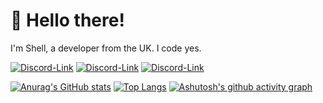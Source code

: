 # 👋 Hello there!

I'm Shell, a developer from the UK. I code yes.

[![Discord-Link](https://img.shields.io/badge/Discord-5865F2?style=for-the-badge&logo=discord&logoColor=black)](https://discord.gg/fuf8t4JWDV)
[![Discord-Link](https://img.shields.io/badge/Visual_Studio_Code-0078D4?style=for-the-badge&logo=visual%20studio%20code&logoColor=black)](https://discord.gg/fuf8t4JWDV)
[![Discord-Link](https://img.shields.io/badge/manjaro-35BF5C?style=for-the-badge&logo=manjaro&logoColor=black)](https://discord.gg/fuf8t4JWDV)




[![Anurag's GitHub stats](https://github-readme-stats.vercel.app/api?username=shell1010&count_private=true&theme=dracula&show_icons=true)](https://discord.gg/fuf8t4JWDV)
[![Top Langs](https://github-readme-stats.vercel.app/api/top-langs/?username=shell1010&theme=dracula&show_icons=true&count_private=true)](https://discord.gg/fuf8t4JWDV)
[![Ashutosh's github activity graph](https://activity-graph.herokuapp.com/graph?username=shell1010&theme=dracula)](https://discord.gg/fuf8t4JWDV)

<!---
Shell1010/Shell1010 is a ✨ special ✨ repository because its `README.md` (this file) appears on your GitHub profile.
You can click the Preview link to take a look at your changes.
--->
